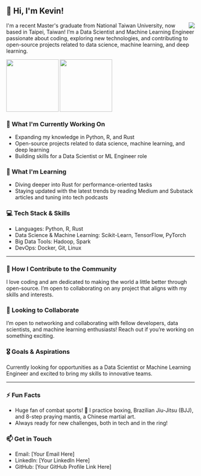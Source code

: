 ## 👋 Hi, I'm Kevin!
<img src='https://github.com/images/mona-whisper.gif' align='right'>
I'm a recent Master's graduate from National Taiwan University, now based in Taipei, Taiwan! 
I’m a Data Scientist and Machine Learning Engineer passionate about coding, exploring new technologies, and contributing to open-source projects related to data science, machine learning, and deep learning.

<img src='https://github-readme-stats.vercel.app/api?username=kevinkevin556&hide=issues&hide_border=true' align='left' height=140> <img src='https://github-readme-stats.vercel.app/api/top-langs/?username=kevinkevin556&layout=compact&size_weight=0.1&count_weight=2&hide_border=true' height=140>

### 🔭 What I'm Currently Working On
* Expanding my knowledge in Python, R, and Rust
* Open-source projects related to data science, machine learning, and deep learning
* Building skills for a Data Scientist or ML Engineer role
  
### 🌱 What I'm Learning
* Diving deeper into Rust for performance-oriented tasks
* Staying updated with the latest trends by reading Medium and Substack articles and tuning into tech podcasts
  
### 💻 Tech Stack & Skills
* Languages: Python, R, Rust
* Data Science & Machine Learning: Scikit-Learn, TensorFlow, PyTorch
* Big Data Tools: Hadoop, Spark
* DevOps: Docker, Git, Linux

---
### 👯 How I Contribute to the Community
I love coding and am dedicated to making the world a little better through open-source. I’m open to collaborating on any project that aligns with my skills and interests.

### 🤝 Looking to Collaborate
I’m open to networking and collaborating with fellow developers, data scientists, and machine learning enthusiasts! Reach out if you’re working on something exciting.

### 🎖️ Goals & Aspirations 
Currently looking for opportunities as a Data Scientist or Machine Learning Engineer and excited to bring my skills to innovative teams.

---
### ⚡ Fun Facts
* Huge fan of combat sports! 🥊 I practice boxing, Brazilian Jiu-Jitsu (BJJ), and 8-step praying mantis, a Chinese martial art.
* Always ready for new challenges, both in tech and in the ring!

### 📫 Get in Touch
* Email: [Your Email Here]
* LinkedIn: [Your LinkedIn Here]
* GitHub: [Your GitHub Profile Link Here]
  

